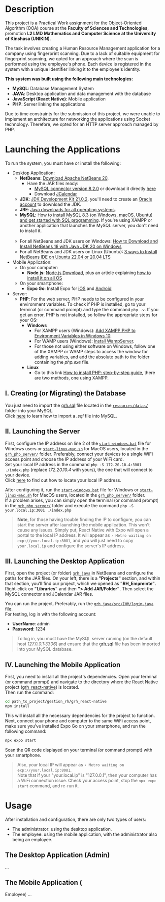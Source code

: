 # Description
This project is a Practical Work assignment for the Object-Oriented Algorithm (OOA) course at the __Faculty of Sciences and Technologies__, promotion __L2 LMD Mathematics and Computer Science at the University of Kinshasa (UNIKIN)__.

The task involves creating a Human Resource Management application for a company using fingerprint scanning. Due to a lack of suitable equipment for fingerprint scanning, we opted for an approach where the scan is performed using the employee's phone. Each device is registered in the system with a unique identifier linking it to the employee's identity.

__This system was built using the following main technologies:__
- __MySQL__: Database Management System
- __JAVA__: Desktop application and data management with the database
- __JavaScript (React Native)__: Mobile application
- __PHP__: Server linking the applications

Due to time constraints for the submission of this project, we were unable to implement an architecture for networking the applications using Socket technology. Therefore, we opted for an HTTP server approach managed by PHP.

# Launching the Applications
To run the system, you must have or install the following:
- Desktop Application:
	- __NetBeans__: [Download Apache NetBeans 20](https://netbeans.apache.org/front/main/download/nb20/).
		- Have the JAR files ready:
			- [MySQL connector version 8.2.0](https://dev.mysql.com/downloads/connector/j/) or download it directly [here](https://jar-download.com/artifacts/com.mysql/mysql-connector-j/8.2.0/source-code)
			- Download [JCalendar](https://jar-download.com/artifacts/com.toedter/jcalendar/1.4/source-code)
	- __JDK__: [JDK Development Kit 21.0.2](https://www.oracle.com/java/technologies/downloads/#jdk21-windows), you'll need to create an [Oracle account](https://profile.oracle.com/myprofile/account/create-account.jspx) to download the JDK.
	- __JRE__: [Java downloads for all operating systems](https://www.java.com/en/download/manual.jsp).
	- __MySQL__: [How to install MySQL 8.3 (on Windows, macOS, Ubuntu) and get started with SQL programming](https://www3.ntu.edu.sg/home/ehchua/programming/sql/MySQL_HowTo.html). If you're using XAMPP or another application that launches the MySQL server, you don't need to install it.</br></br>
	- For all NetBeans and JDK users on Windows: [How to Download and Install NetBeans 18 with Java JDK 20 on Windows](https://medium.com/@olivalpaulino/how-to-download-and-install-netbeans-18-with-java-jdk-20-on-windows-9268d2f793c9)
	- For all NetBeans and JDK users on Linux (Ubuntu): [3 ways to Install NetBeans IDE on Ubuntu 22.04 or 20.04 LTS](https://linux.how2shout.com/3-ways-to-install-netbeans-ide-on-ubuntu-22-04-or-20-04-lts/)
- Mobile Application:
	- On your computer:
		- __Node.js__: [Node.js Download](https://nodejs.org/en/download), plus an article explaining [how to install it on all OS](https://kinsta.com/blog/how-to-install-node-js/)
	- On your smartphone:
		- __Expo Go__: Install Expo for [iOS](https://apps.apple.com/us/app/expo-go/id982107779) and [Android](https://play.google.com/store/apps/details?id=host.exp.exponent&pcampaignid=web_share)
- Server:
	- __PHP__: For the web server, PHP needs to be configured in your environment variables. To check if PHP is installed, go to your terminal (or command prompt) and type the command `php -v`. If you get an error, PHP is not installed, so follow the appropriate steps for your OS:
		- __Windows__
			- For XAMPP users (Windows): [Add XAMPP PHP to Environment Variables in Windows 10](https://dinocajic.medium.com/add-xampp-PHP-to-environment-variables-in-windows-10-af20a765b0ce).
			- For WAMP users (Windows): [Install WampServer](https://creation-de-site.eu/installer-wampserver).
			- For those not using either software on Windows, follow one of the XAMPP or WAMP steps to access the window for adding variables, and add the absolute path to the folder containing the _php.exe_ file.
		- __Linux__
			- Go to this link [How to install PHP: step-by-step guide](https://www.ionos.fr/digitalguide/sites-internet/developpement-web/installer-php/), there are two methods, one using XAMPP.
## I. Creating (or Migrating) the Database
You just need to import the [grh.sql](resources/datas/grh.sql) file located in the [`resources/datas/`](resources/datas) folder into your MySQL.</br>
Click [here](https://simplebackups.com/blog/how-to-import-sql-file-in-mysql/) to learn how to import a _.sql_ file into MySQL.
## II. Launching the Server
First, configure the IP address on line 2 of the [`start-windows.bat`](grh_php_server/start-windows.bat) file for Windows users or [`start-linux-mac.sh`](grh_php_server/start-linux-mac.sh) for MacOS users, located in the [`grh_php_server/`](grh_php_server) folder. Preferably, connect your devices to a single WiFi access point and choose the IP address of your WiFi card.</br>
Set your local IP address in the command `php -S 172.20.10.4:3001 ./index.php` (replace _172.20.10.4_ with yours), the one that will connect to your device.</br>
Click [here](https://geekflare.com/find-ip-address-of-windows-linux-mac-and-website) to find out how to locate your local IP address.

After configuring it, run the [`start-windows.bat`](grh_php_server/start-windows.bat) file for Windows or [`start-linux-mac.sh`](grh_php_server/start-linux-mac.sh) for MacOS users, located in the [`grh_php_server/`](grh_php_server) folder.</br>
If a problem arises, you can simply open the terminal (or command prompt) in the [`grh_php_server/`](grh_php_server) folder and execute the command `php -S your.local.ip:3001 ./index.php`

> __Note__, for those having trouble finding the IP to configure, you can start the server after launching the mobile application. This won't cause any issues. Simply put, React Native with Expo will open a portal to the local IP address. It will appear as `› Metro waiting on exp://your.local.ip:8081`, and you will just need to copy `your.local.ip` and configure the server's IP address.

## III. Launching the Desktop Application
First, open the project (or folder) [`grh_java`](grh_java/) in NetBeans and configure the paths for the JAR files. On your left, there is a __"Projects"__ section, and within that section, you'll find our project, which we opened as __"RH_Empreinte"__. Right-click on __"Libraries"__ and then __"> Add JAR/Folder"__. Then select the MySQL connector and JCalendar JAR files.

You can run the project. Preferably, run the [`grh_java/src/IHM/login.java`](grh_java/src/IHM/login.java) file.</br>
For testing, log in with the following account:
- __UserName__: admin
- __Password__: 1234

> To log in, you must have the MySQL server running (on the default host _127.0.0.1:3306_) and ensure that the [grh.sql](resources/datas/grh.sql) file has been imported into your MySQL database.

## IV. Launching the Mobile Application
First, you need to install all the project's dependencies. Open your terminal (or command prompt) and navigate to the directory where the React Native project ([grh_react-native](grh_react-native)) is located.</br>
Then run the command:
```bash
cd path_to_project/gestion_rh/grh_react-native
npm install
```
This will install all the necessary dependencies for the project to function. Next, connect your phone and computer to the same WiFi access point, make sure you've installed Expo Go on your smartphone, and run the following command:
```bash
npx expo start
```
Scan the QR code displayed on your terminal (or command prompt) with your smartphone.
> Also, your local IP will appear as `› Metro waiting on exp://your.local.ip:8081`.</br>
> Note that if your "your.local.ip" is "127.0.0.1", then your computer has a WiFi connection issue. Check your access point, stop the `npx expo start` command, and re-run it.

# Usage
After installation and configuration, there are only two types of users:
- The administrator: using the desktop application.
- The employee: using the mobile application, with the administrator also being an employee.

## The Desktop Application (Admin)
...
## The Mobile Application (

Employee)
...
